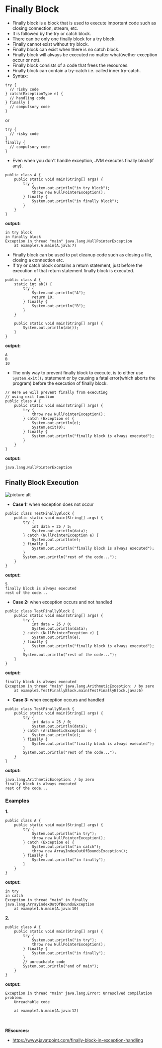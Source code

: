 # Finally Block
* Finally block is a block that is used to execute important code such as closing connection, stream, etc.
* It is followed by the try or catch block.
* There can be only one finally block for a try block.
* Finally cannot exist without try block.
* Finally block can exist when there is no catch block.
* Finally block will always be executed no matter what(wether exception occur or not).
* Finally block consists of a code that frees the resources.
* Finally block can contain a try-catch i.e. called inner try-catch.
* Syntax:
````
try {
  // risky code
} catch(ExceptionType e) {
  // handling code
} finally {
  // compulsory code
}
````
or
````
try {
  // risky code
} 
finally {
  // compulsory code
}
````
* Even when you don't handle exception, JVM executes finally block(if any).
````
public class A {
	public static void main(String[] args) {
		try {
			System.out.println("in try block");
			throw new NullPointerException();
		} finally {
			System.out.println("in finally block");
		}
	}
}
````
__output:__
````
in try block
in finally block
Exception in thread "main" java.lang.NullPointerException
	at example7.A.main(A.java:7)
````
* Finally block can be used to put cleanup code such as closing a file, closing a connection etc.
* If try or catch block contains a return statement, just before the execution of that return statement finally block is executed.
````
public class A {
	static int ab() {
		try {
			System.out.println("A");
			return 10;
		} finally {
			System.out.println("B");
		}
	}

	public static void main(String[] args) {
		System.out.println(ab());
	}
}
````
__output:__
````
A
B
10
````
* The only way to prevent finally block to execute, is to either use `System.exit();` statement or by causing a fatal error(which aborts the program) before the execution of finally block.
````
// Here we will prevent finally from executing
// using exit function
public class A {
	public static void main(String[] args) {
		try {
			throw new NullPointerException();
		} catch (Exception e) {
			System.out.println(e);
			System.exit(0);
		} finally {
			System.out.println("finally block is always executed");
		}
	}
}
````
__output:__
````
java.lang.NullPointerException
````

## Finally Block Execution
![picture alt](https://github.com/mittulmandhan/java-interview-prep/blob/master/img/finally%20block/finally%20block%20execution.jpg)
* __Case 1:__  when exception does not occur
````
public class TestFinallyBlock {
	public static void main(String[] args) {
		try {
			int data = 25 / 5;
			System.out.println(data);
		} catch (NullPointerException e) {
			System.out.println(e);
		} finally {
			System.out.println("finally block is always executed");
		}
		System.out.println("rest of the code...");
	}
}
````
__output:__
````
5
finally block is always executed
rest of the code...
````
* __Case 2:__ when exception occurs and not handled
````
public class TestFinallyBlock {
	public static void main(String[] args) {
		try {
			int data = 25 / 0;
			System.out.println(data);
		} catch (NullPointerException e) {
			System.out.println(e);
		} finally {
			System.out.println("finally block is always executed");
		}
		System.out.println("rest of the code...");
	}
}
````
__output:__
````
finally block is always executed
Exception in thread "main" java.lang.ArithmeticException: / by zero
	at example5.TestFinallyBlock.main(TestFinallyBlock.java:6)
````
* __Case 3:__ when exception occurs and handled
````
public class TestFinallyBlock {
	public static void main(String[] args) {
		try {
			int data = 25 / 0;
			System.out.println(data);
		} catch (ArithmeticException e) {
			System.out.println(e);
		} finally {
			System.out.println("finally block is always executed");
		}
		System.out.println("rest of the code...");
	}
}
````
__output:__
````
java.lang.ArithmeticException: / by zero
finally block is always executed
rest of the code...
````

### Examples
__1.__
````
public class A {
	public static void main(String[] args) {
		try {
			System.out.println("in try");
			throw new NullPointerException();
		} catch (Exception e) {
			System.out.println("in catch");
			throw new ArrayIndexOutOfBoundsException();
		} finally {
			System.out.println("in finally");
		}
	}
}
````
__output:__
````
in try
in catch
Exception in thread "main" in finally
java.lang.ArrayIndexOutOfBoundsException
	at example1.A.main(A.java:10)
````
__2.__
````
public class A {
	public static void main(String[] args) {
		try {
			System.out.println("in try");
			throw new NullPointerException();
		} finally {
			System.out.println("in finally");
		}
		// unreachable code
		System.out.println("end of main");
	}
}
````
__output:__
````
Exception in thread "main" java.lang.Error: Unresolved compilation problem: 
	Unreachable code

	at example2.A.main(A.java:12)
````

<br><br>__REsources:__
* https://www.javatpoint.com/finally-block-in-exception-handling
